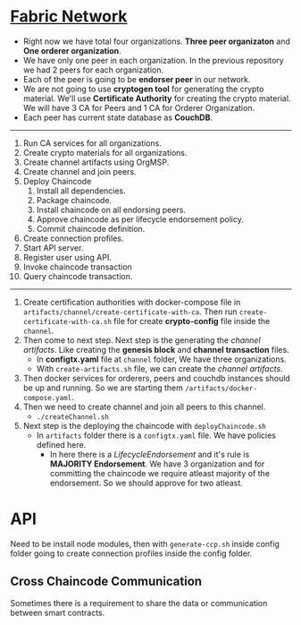 # <a href="https://github.com/adhavpavan/FabricNetwork-2.x.git">Fabric Network</a>

- Right now we have total four organizations. **Three peer organizaton** and **One orderer organization**.
- We have only one peer in each organization. In the previous repository we had 2 peers for each organization.
- Each of the peer is going to be **endorser peer** in our network.
- We are not going to use **cryptogen tool** for generating the crypto material. We'll use **Certificate Authority** for creating the crypto material. We will have 3 CA for Peers and 1 CA for Orderer Organization.
- Each peer has current state database as **CouchDB**.

---

1. Run CA services for all organizations.
2. Create crypto materials for all organizations.
3. Create channel artifacts using OrgMSP.
4. Create channel and join peers.
5. Deploy Chaincode
   1. Install all dependencies.
   2. Package chaincode.
   3. Install chaincode on all endorsing peers.
   4. Approve chaincode as per lifecycle endorsement policy.
   5. Commit chaincode definition.
6. Create connection profiles.
7. Start API server.
8. Register user using API.
9. Invoke chaincode transaction
10. Query chaincode transaction.

---

1. Create certification authorities with docker-compose file in `artifacts/channel/create-certificate-with-ca`. Then run `create-certificate-with-ca.sh` file for create **crypto-config** file inside the `channel`.
2. Then come to next step. Next step is the generating the _channel artifacts_. Like creating the **genesis block** and **channel transaction** files.
   - In **configtx.yaml** file at `channel` folder, We have three organizations.
   - With `create-artifacts.sh` file, we can create the _channel artifacts_.
3. Then docker services for orderers, peers and couchdb instances should be up and running. So we are starting them `/artifacts/docker-compose.yaml`.
4. Then we need to create channel and join all peers to this channel.
   - `./createChannel.sh`
5. Next step is the deploying the chaincode with `deployChaincode.sh`
   - In `artifacts` folder there is a `configtx.yaml` file. We have policies defined here.
     - In here there is a _LifecycleEndorsement_ and it's rule is **MAJORITY Endorsement**. We have 3 organization and for committing the chaincode we require atleast majority of the endorsement. So we should approve for two atleast.

# API

Need to be install node modules, then with `generate-ccp.sh` inside config folder going to create connection profiles inside the config folder.

## Cross Chaincode Communication

Sometimes there is a requirement to share the data or communication between smart contracts.
